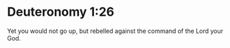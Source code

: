 # Deuteronomy 1:26

Yet you would not go up, but rebelled against the command of the Lord your God.
